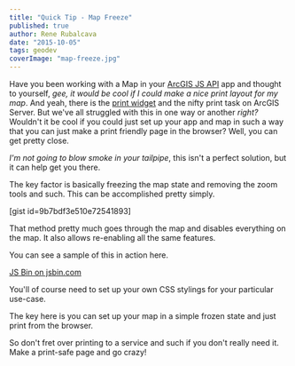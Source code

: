 ```yaml
---
title: "Quick Tip - Map Freeze"
published: true
author: Rene Rubalcava
date: "2015-10-05"
tags: geodev
coverImage: "map-freeze.jpg"
---
```


Have you been working with a Map in your [ArcGIS JS API](https://developers.arcgis.com/javascript/) app and thought to yourself, _gee, it would be cool if I could make a nice print layout for my map_. And yeah, there is the [print widget](https://developers.arcgis.com/javascript/jssamples/widget_print.html) and the nifty print task on ArcGIS Server. But we've all struggled with this in one way or another _right?_ Wouldn't it be cool if you could just set up your app and map in such a way that you can just make a print friendly page in the browser? Well, you can get pretty close.

_I'm not going to blow smoke in your tailpipe_, this isn't a perfect solution, but it can help get you there.

The key factor is basically freezing the map state and removing the zoom tools and such. This can be accomplished pretty simply.

[gist id=9b7bdf3e510e72541893]

That method pretty much goes through the map and disables everything on the map. It also allows re-enabling all the same features.

You can see a sample of this in action here.

[JS Bin on jsbin.com](http://jsbin.com/luwowu/2/embed?js,output)


You'll of course need to set up your own CSS stylings for your particular use-case.

The key here is you can set up your map in a simple frozen state and just print from the browser.

So don't fret over printing to a service and such if you don't really need it. Make a print-safe page and go crazy!
